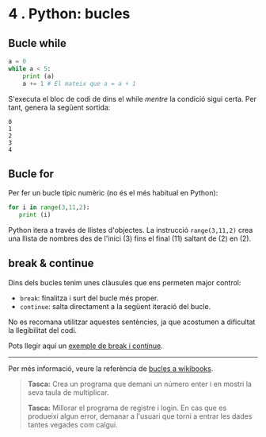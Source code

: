 4 . Python: bucles
==========================

## Bucle while

```python
a = 0
while a < 5:
    print (a)
    a += 1 # El mateix que a = a + 1 
```

S'executa el bloc de codi de dins el while _mentre_ la condició sigui certa. Per tant, genera la següent sortida:
```
0
1
2
3
4
```

## Bucle for

Per fer un bucle típic numèric (no és el més habitual en Python):

``` python
for i in range(3,11,2):
   print (i)
```

Python itera a través de llistes d'objectes. La
instrucció `range(3,11,2)` crea una llista de nombres des de l'inici (3) fins el final (11) saltant de (2) en (2).



## break & continue

Dins dels bucles tenim unes clàusules que ens permeten major control:

-   `break`: finalitza i surt del bucle més proper.
-   `continue`: salta directament a la següent iteració del bucle.

No es recomana utilitzar aquestes sentències, ja que acostumen a dificultat la llegibilitat del codi.

Pots llegir aquí un [exemple de break i
continue](https://docs.python.org/3/tutorial/controlflow.html#break-and-continue-statements-and-else-clauses-on-loops).

----

Per més informació, veure la referència de [bucles a wikibooks](http://en.wikibooks.org/wiki/Python_Programming/Loops).



> **Tasca:** Crea un programa que demani un número enter i en mostri la seva taula de multiplicar.
>
> **Tasca:** Millorar el programa de registre i login. En cas que es produeixi algun error, demanar a l'usuari que torni a entrar les dades tantes vegades com calgui.

